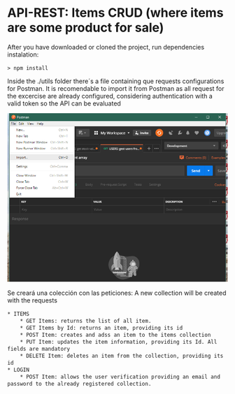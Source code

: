 # API-REST: Items CRUD (where items are some product for sale)


After you have downloaded or cloned the project, run dependencies instalation:
```
> npm install
```

Inside the ./utils folder there´s a file containing que requests configurations for Postman. It is recomendable to import it from Postman as all request for the excercise are already configured, considering authentication with a valid token so the API can be evaluated


![Postman](/images/postman.png)

Se creará una colección con las peticiones:
A new collection will be created with the requests

    * ITEMS
        * GET Items: returns the list of all item.
        * GET Items by Id: returns an item, providing its id
        * POST Item: creates and adss an item to the items collection
        * PUT Item: updates the item information, providing its Id. All fields are mandatory
        * DELETE Item: deletes an item from the collection, providing its id
    * LOGIN
        * POST Item: allows the user verification providing an email and password to the already registered collection.




